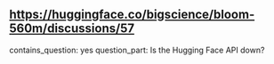 ## https://huggingface.co/bigscience/bloom-560m/discussions/57

contains_question: yes
question_part: Is the Hugging Face API down?